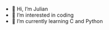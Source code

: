 - 👋 Hi, I’m Julian
- 👀 I’m interested in coding 
- 🌱 I’m currently learning C and Python

<!---
JulianSchaa/JulianSchaa is a ✨ special ✨ repository because its `README.md` (this file) appears on your GitHub profile.
You can click the Preview link to take a look at your changes.
--->
